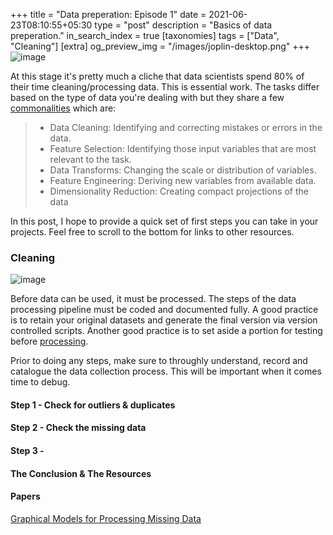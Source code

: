 +++
title = "Data preperation: Episode 1"
date = 2021-06-23T08:10:55+05:30
type = "post"
description = "Basics of data preperation."
in_search_index = true
[taxonomies]
tags = ["Data", "Cleaning"]
[extra]
og_preview_img = "/images/joplin-desktop.png"
+++
![image](https://raw.githubusercontent.com/chiphuyen/ml-interviews-book/master/contents/images/image1.png)

At this stage it's pretty much a cliche that data scientists spend 80% of their time cleaning/processing data. This is essential work. The tasks differ based on the type of data you're dealing with but they share a few [commonalities](https://machinelearningmastery.com/data-preparation-for-machine-learning/) which are: 
> - Data Cleaning:  Identifying and correcting mistakes or errors in the data.
> - Feature Selection:  Identifying those input variables that are most relevant to the task.
> - Data Transforms:  Changing the scale or distribution of variables.
> - Feature Engineering:  Deriving new variables from available data.
> - Dimensionality Reduction:  Creating compact projections of the data 

In this post, I hope to provide a quick set of first steps you can take in your projects. Feel free to scroll to the bottom for links to other resources.

### Cleaning

![image](/images/ML_CYCLE.PNG)

Before data can be used, it must be processed. The steps of the data processing pipeline must be coded and documented fully. A good practice is to retain your original datasets and generate the final version via version controlled scripts. Another good practice is to set aside a portion for testing before [processing](https://www.kaggle.com/c/seti-breakthrough-listen/discussion/246772).

Prior to doing any steps, make sure to throughly understand, record and catalogue the data collection process. This will be important when it comes time to debug. 

#### Step 1 - Check for outliers & duplicates 

#### Step 2 - Check the missing data

#### Step 3 - 

#### The Conclusion & The Resources

#### Papers
[Graphical Models for Processing Missing Data](https://arxiv.org/pdf/1801.03583.pdf)

